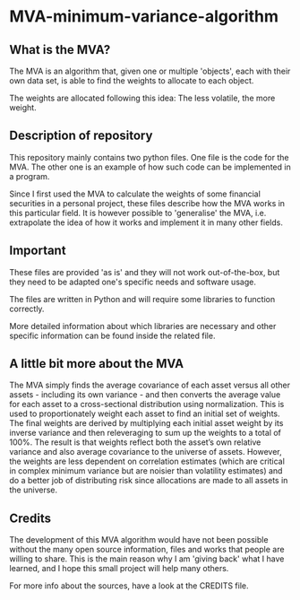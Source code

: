 # MVA-minimum-variance-algorithm


## What is the MVA? ##

The MVA is an algorithm that, given one or multiple 'objects', each with their own data set, is able to find the weights to allocate to each object.

The weights are allocated following this idea: The less volatile, the more weight.

## Description of repository ##

This repository mainly contains two python files.
One file is the code for the MVA.
The other one is an example of how such code can be implemented in a program.

Since I first used the MVA to calculate the weights of some financial securities in a personal project, these files describe how the MVA works in this particular field.
It is however possible to 'generalise' the MVA, i.e. extrapolate the idea of how it works and implement it in many other fields.

## Important ##

These files are provided 'as is' and they will not work out-of-the-box, but they need to be adapted one's specific needs and software usage.

The files are written in Python and will require some libraries to function correctly.

More detailed information about which libraries are necessary and other specific information can be found inside the related file.

## A little bit more about the MVA ##

The MVA simply finds the average covariance of each asset versus all other assets - including its own variance - and then converts the average value for each asset to a cross-sectional distribution using normalization. This is used to proportionately weight each asset to find an initial set of weights. The final weights are derived by multiplying each initial asset weight by its inverse variance and then releveraging to sum up the weights to a total of 100%. 
The result is that weights reflect both the asset’s own relative variance and also average covariance to the universe of assets. However, the weights are less dependent on correlation estimates (which are critical in complex minimum variance but are noisier than volatility estimates) and do a better job of distributing risk since allocations are made to all assets in the universe.

## Credits ##

The development of this MVA algorithm would have not been possible without the many open source information, files and works that people are willing to share.
This is the main reason why I am 'giving back' what I have learned, and I hope this small project will help many others.

For more info about the sources, have a look at the CREDITS file.
